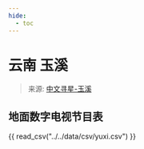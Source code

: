 ```yaml
---
hide:
  - toc
---
```


# 云南 玉溪

> 来源: [中文寻星-玉溪](http://dtmb.saoing.com/yuxi.htm)

## 地面数字电视节目表

{{ read_csv("../../data/csv/yuxi.csv") }}
